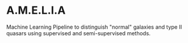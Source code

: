 # A.M.E.L.I.A
Machine Learning Pipeline to distinguish "normal" galaxies and type II quasars using supervised and semi-supervised methods.
